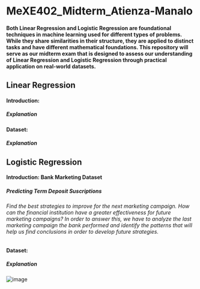 # MeXE402_Midterm_Atienza-Manalo
#### Both Linear Regression and Logistic Regression are foundational techniques in machine learning used for different types of problems. While they share similarities in their structure, they are applied to distinct tasks and have different mathematical foundations. This repository will serve as our midterm exam that is designed to assess our understanding of Linear Regression and Logistic Regression through practical application on real-world datasets.

## Linear Regression
#### Introduction:
##### Explanation
#### Dataset:
##### Explanation

## Logistic Regression 
#### Introduction: Bank Marketing Dataset
##### Predicting Term Deposit Suscriptions
###### Find the best strategies to improve for the next marketing campaign. How can the financial institution have a greater effectiveness for future marketing campaigns? In order to answer this, we have to analyze the last marketing campaign the bank performed and identify the patterns that will help us find conclusions in order to develop future strategies.

#### Dataset:
##### Explanation
![image](https://github.com/user-attachments/assets/be9096cd-e27a-44e2-b681-33ca4e35f352)
